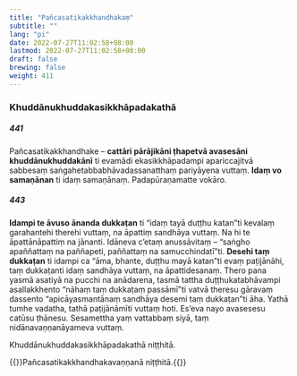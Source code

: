 ```yaml
---
title: "Pañcasatikakkhandhakaṃ"
subtitle: ""
lang: "pi"
date: 2022-07-27T11:02:58+08:00
lastmod: 2022-07-27T11:02:58+08:00
draft: false
brewing: false
weight: 411
---
```


### Khuddānukhuddakasikkhāpadakathā

##### 441

Pañcasatikakkhandhake – **cattāri pārājikāni ṭhapetvā avasesāni khuddānukhuddakānī** ti evamādi ekasikkhāpadampi apariccajitvā sabbesaṃ saṅgahetabbabhāvadassanatthaṃ pariyāyena vuttaṃ. **Idaṃ vo samaṇānan** ti idaṃ samaṇānaṃ. Padapūraṇamatte vokāro.

##### 443

**Idampi te āvuso ānanda dukkaṭan** ti “idaṃ tayā duṭṭhu katan”ti kevalaṃ garahantehi therehi vuttaṃ, na āpattiṃ sandhāya vuttaṃ. Na hi te āpattānāpattiṃ na jānanti. Idāneva c’etaṃ anussāvitaṃ – “saṅgho apaññattaṃ na paññapeti, paññattaṃ na samucchindatī”ti. **Desehi taṃ dukkaṭan** ti idampi ca “āma, bhante, duṭṭhu mayā katan”ti evaṃ paṭijānāhi, taṃ dukkaṭanti idaṃ sandhāya vuttaṃ, na āpattidesanaṃ. Thero pana yasmā asatiyā na pucchi na anādarena, tasmā tattha duṭṭhukatabhāvampi asallakkhento “nāhaṃ taṃ dukkaṭaṃ passāmī”ti vatvā theresu gāravaṃ dassento “apicāyasmantānaṃ sandhāya desemi taṃ dukkaṭan”ti āha. Yathā tumhe vadatha, tathā paṭijānāmīti vuttaṃ hoti. Es’eva nayo avasesesu catūsu ṭhānesu. Sesamettha yaṃ vattabbaṃ siyā, taṃ nidānavaṇṇanāyameva vuttaṃ.

<p class="text-center text-muted">Khuddānukhuddakasikkhāpadakathā niṭṭhitā.</p>

{{<eof>}}Pañcasatikakkhandhakavaṇṇanā niṭṭhitā.{{</eof>}}